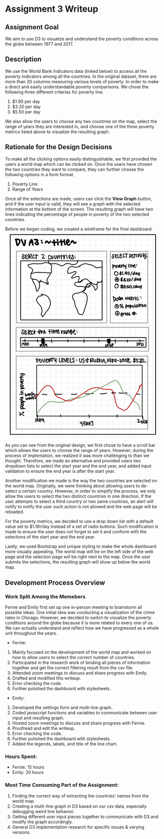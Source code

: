 # Assignment 3 Writeup


## Assignment Goal

We aim to use D3 to visualize and understand the poverty conditions across the globe between 1977 and 2017.

## Description
We use the World Bank Indicators data (linked below) to access all the poverty indicators among all the countries. In the original dataset, there are more than 20 columns measuring various levels of poverty. In order to make a direct and easily understandable poverty comparisons. We chose the following three different criterias for poverty line.
1. $1.90 per day
2. $3.20 per day
3. $5.50 per day

We also allow the users to choose any two countries on the map, select the range of years they are interested in, and choose one of the three poverty metrics listed above to visualize the resulting graph.

## Rationale for the Design Decisions
To make all the clicking options easily distinguishable, we first provided the users a world map which can be clicked on. Once the users have chosen the two countries they want to compare, they can further choose the following options in a form format.

1. Poverty Line 
2. Range of Years 

Once all the selections are made, users can click the <b>
View Graph</b> button, and if the user input is valid, they will see a graph with the selected information at the bottom of the screen. The resulting graph will have two lines indicating the percentage of people in poverty of the two selected countries.

Before we began coding, we created a wireframe for the final dashboard. <br>
!['Original Sketch'](diagram.jpg) 

As you can see from the original design, we first chose to have a scroll bar which allows the users to choose the range of years. However, during the process of implentation, we realized it was more challenging to than we thought. Therefore, we made an alternative and provided users two dropdown lists to select the start year and the end year, and added input validation to ensure the end year is after the start year.

Another modification we made is the way the two countries are selected on the world map. Originally, we were thinking about allowing users to de-select a certain country. However, in order to simplify the process, we only allow the users to select the two distinct countries in one direction. If the user attempts to select a third country or two same countries, an alert will notify to notify the user such action is not allowed and the web page will be reloaded.

For the poverty metrics, we decided to use a drop down list with a default value set to $1.90/day instead of a set of radio buttons. Such modification is made to ensure the user does not forget to set it and conform with the selections of the start year and the end year. 

Lastly, we used Bootstrap and unique styling to make the whole dashboard more visually appealing. The world map will be on the left side of the web page and the selection page will be right next to the map. Once the user submits the selections, the resulting graph will show up below the world map.



## Development Process Overview

### Work Split Among the Memebers
Fernie and Emily first set up one in-person meeting to brainstorm all possible ideas. One initial idea was conducting a visualization of the crime rates in Chicago. However, we decided to switch to visualize the poverty conditions around the globe because it is more related to every one of us. We can actually understand and reflect how we have progressed as a whole unit throughout the years. 

- Fernie: 
1. Mainly focused on the development of the world map and worked on how to allow users to select the correct number of countries.
2. Participated in the research work of binding all pieces of information together and get the correct filtering result from the csv file.
3. Attended zoom meetings to discuss and share progress with Emily.
4. Drafted and modified this writeup.
5. Error checking the code.
6. Further polished the dashboard with stylesheets.

- Emily:
1. Developed the settings form and multi-line graph. 
2. Coded javascript functions and variables to communicate between user input and resulting graph. 
3. Hosted zoom meetings to discuss and share progress with Fernie.
4. Proofread and edit the writeup.
5. Error checking the code.
6. Further polished the dashboard with stylesheets.
7. Added the legends, labels, and title of the line chart.

### Hours Spent:
- Fernie: 15 hours
- Emily: 20 hours

### Most Time Consuming Part of the Assignment:
1. Finding the correct way of extracting the countries' names from the world map.
2. Creating a multi-line graph in D3 based on our csv data, especially debugging weird line behavior. 
3. Getting different user input pieces together to communicate with D3 and modify the graph accordingly.
4. General D3 implementation research for specific issues & varying versions. 